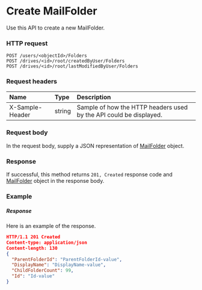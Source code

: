 # Create MailFolder

Use this API to create a new MailFolder.
### HTTP request
```http
POST /users/<objectId>/Folders
POST /drives/<id>/root/createdByUser/Folders
POST /drives/<id>/root/lastModifiedByUser/Folders

```
### Request headers
| Name       | Type | Description|
|:---------------|:--------|:----------|
| X-Sample-Header  | string  | Sample of how the HTTP headers used by the API could be displayed.|

### Request body
In the request body, supply a JSON representation of [MailFolder](../resources/mailfolder.md) object.


### Response
If successful, this method returns `201, Created` response code and [MailFolder](../resources/mailfolder.md) object in the response body.

### Example
##### Response
Here is an example of the response.
```json
HTTP/1.1 201 Created
Content-type: application/json
Content-length: 130
{
  "ParentFolderId": "ParentFolderId-value",
  "DisplayName": "DisplayName-value",
  "ChildFolderCount": 99,
  "Id": "Id-value"
}
```
<!-- uuid: ab6bcab4-3c41-4138-8762-52fcda010537\n2015-10-09 15:13:51 UTC -->